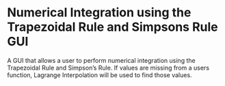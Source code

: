 # Numerical Integration using the Trapezoidal Rule and Simpsons Rule GUI
A GUI that allows a user to perform numerical integration using the Trapezoidal Rule and Simpson’s Rule. If values are missing from a users function, Lagrange Interpolation will be used to find those values.
